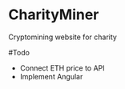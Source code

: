 # CharityMiner
Cryptomining website for charity

#Todo
 - Connect ETH price to API
 - Implement Angular
 

